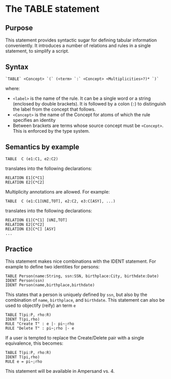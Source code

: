 # The TABLE statement

## Purpose

This statement provides syntactic sugar for defining tabular information conveniently. It introduces a number of relations and rules in a single statement, to simplify a script.

## Syntax

```text
`TABLE` <Concept> `(` (<term> `:` <Concept> <Multiplicities>?)* `)`
```

where:

* `<label>` is the name of the rule. It can be a single word or a string \(enclosed by double brackets\). It is followed by a colon \(`:`\) to distinguish the label from the concept that follows.
* `<Concept>` is the name of the Concept for atoms of which the rule specifies an identity
* Between brackets are terms whose source concept must be `<Concept>`. This is enforced by the type system.

## Semantics by example

```text
TABLE  C (e1:C1, e2:C2)
```

translates into the following declarations:

```text
RELATION E1[C*C1]
RELATION E2[C*C2]
```

Multiplicity annotations are allowed. For example:

```text
TABLE  C (e1:C1[UNI,TOT], e2:C2, e3:C[ASY], ...)
```

translates into the following declarations:

```text
RELATION E1[C*C1] [UNI,TOT]
RELATION E2[C*C2]
RELATION E3[C*C] [ASY]
...
```

## Practice

This statement makes nice combinations with the IDENT statement. For example to define two identities for persons:

```text
TABLE Person(name:String, ssn:SSN, birthplace:City, birthdate:Date)
IDENT Person(ssn)
IDENT Person(name,birthplace,birthdate)
```

This states that a person is uniquely defined by `ssn`, but also by the combination of `name`, `birthplace`, and `birthdate`. This statement can also be used to objectify \(reify\) an term `e`

```text
TABLE T(pi:P, rho:R)
IDENT T(pi,rho)
RULE "Create T" : e |- pi~;rho
RULE "Delete T" : pi~;rho |- e
```

If a user is tempted to replace the Create/Delete pair with a single equivalence, this becomes:

```text
TABLE T(pi:P, rho:R)
IDENT T(pi,rho)
RULE e = pi~;rho
```

This statement will be available in Ampersand vs. 4.

